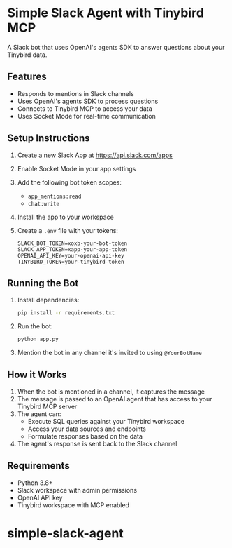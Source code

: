 # Simple Slack Agent with Tinybird MCP

A Slack bot that uses OpenAI's agents SDK to answer questions about your Tinybird data.

## Features

- Responds to mentions in Slack channels
- Uses OpenAI's agents SDK to process questions
- Connects to Tinybird MCP to access your data
- Uses Socket Mode for real-time communication

## Setup Instructions

1. Create a new Slack App at <https://api.slack.com/apps>
2. Enable Socket Mode in your app settings
3. Add the following bot token scopes:
   - `app_mentions:read`
   - `chat:write`
4. Install the app to your workspace
5. Create a `.env` file with your tokens:

   ```
   SLACK_BOT_TOKEN=xoxb-your-bot-token
   SLACK_APP_TOKEN=xapp-your-app-token
   OPENAI_API_KEY=your-openai-api-key
   TINYBIRD_TOKEN=your-tinybird-token
   ```

## Running the Bot

1. Install dependencies:

   ```bash
   pip install -r requirements.txt
   ```

2. Run the bot:

   ```bash
   python app.py
   ```

3. Mention the bot in any channel it's invited to using `@YourBotName`

## How it Works

1. When the bot is mentioned in a channel, it captures the message
2. The message is passed to an OpenAI agent that has access to your Tinybird MCP server
3. The agent can:
   - Execute SQL queries against your Tinybird workspace
   - Access your data sources and endpoints
   - Formulate responses based on the data
4. The agent's response is sent back to the Slack channel

## Requirements

- Python 3.8+
- Slack workspace with admin permissions
- OpenAI API key
- Tinybird workspace with MCP enabled
# simple-slack-agent
